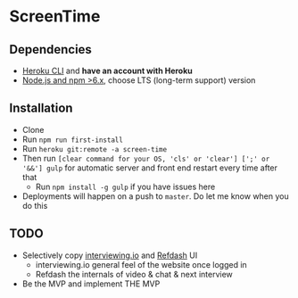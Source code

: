# ScreenTime

## Dependencies
- [Heroku CLI](https://devcenter.heroku.com/articles/heroku-cli) and **have an account with Heroku**
- [Node.js and npm >6.x](https://nodejs.org/en/download/), choose LTS (long-term support) version

## Installation
- Clone
- Run `npm run first-install`
- Run `heroku git:remote -a screen-time`
- Then run `[clear command for your OS, 'cls' or 'clear'] [';' or '&&'] gulp` for automatic server and front end restart every time after that
    - Run `npm install -g gulp` if you have issues here
- Deployments will happen on a push to `master`. Do let me know when you do this

## TODO
- Selectively copy [interviewing.io](https://interviewing.io) and [Refdash](https://refdash.com/) UI
    + interviewing.io general feel of the website once logged in
    + Refdash the internals of video & chat & next interview
- Be the MVP and implement THE MVP
